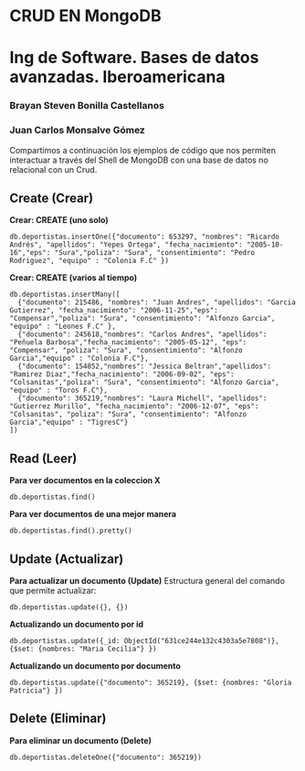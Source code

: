 
# CRUD EN MongoDB
# Ing de Software. Bases de datos avanzadas. Iberoamericana

### Brayan Steven Bonilla Castellanos
### Juan Carlos Monsalve Gómez

Compartimos a continuación los ejemplos de código que nos permiten interactuar a través del Shell de MongoDB con una base de datos no relacional con un Crud.

## Create (Crear)


**Crear: CREATE (uno solo)**


~~~
db.deportistas.insertOne({"documento": 653297, "nombres": "Ricardo Andrés", "apellidos": "Yepes Ortega", "fecha_nacimiento": "2005-10-16","eps": "Sura","poliza": "Sura", "consentimiento": "Pedro Rodriguez", "equipo" : "Colonia F.C" })
~~~

**Crear: CREATE (varios al tiempo)**

~~~
db.deportistas.insertMany([
  {"documento": 215486, "nombres": "Juan Andres", "apellidos": "Garcia Gutierrez", "fecha_nacimiento": "2006-11-25","eps": "Compensar","poliza": "Sura", "consentimiento": "Alfonzo Garcia", "equipo" : "Leones F.C" },
  {"documento": 245618,"nombres": "Carlos Andres", "apellidos": "Peñuela Barbosa","fecha_nacimiento": "2005-05-12", "eps": "Compensar", "poliza": "Sura", "consentimiento": "Alfonzo Garcia","equipo" : "Colonia F.C"},
  {"documento": 154852,"nombres": "Jessica Beltran","apellidos": "Ramirez Diaz","fecha_nacimiento": "2006-09-02", "eps": "Colsanitas","poliza": "Sura", "consentimiento": "Alfonzo Garcia", "equipo" : "Toros F.C"},
  {"documento": 365219,"nombres": "Laura Michell", "apellidos": "Gutierrez Murillo", "fecha_nacimiento": "2006-12-07", "eps": "Colsanitas", "poliza": "Sura", "consentimiento": "Alfonzo Garcia","equipo" : "TigresC"}
])
~~~


## Read (Leer)


**Para ver documentos en la coleccion X**

~~~
db.deportistas.find()
~~~

**Para ver documentos de una mejor manera**
~~~
db.deportistas.find().pretty()
~~~

## Update (Actualizar)


**Para actualizar un documento (Update)**
Estructura general del comando que permite actualizar:
~~~
db.deportistas.update({}, {})
~~~

**Actualizando un documento por id**
~~~
db.deportistas.update({_id: ObjectId("631ce244e132c4303a5e7808")}, {$set: {nombres: "Maria Cecilia"} })
~~~

**Actualizando un documento por documento**
~~~
db.deportistas.update({"documento": 365219}, {$set: {nombres: "Gloria Patricia"} })
~~~

## Delete (Eliminar)

**Para eliminar un documento (Delete)**

~~~
db.deportistas.deleteOne({"documento": 365219})
~~~



